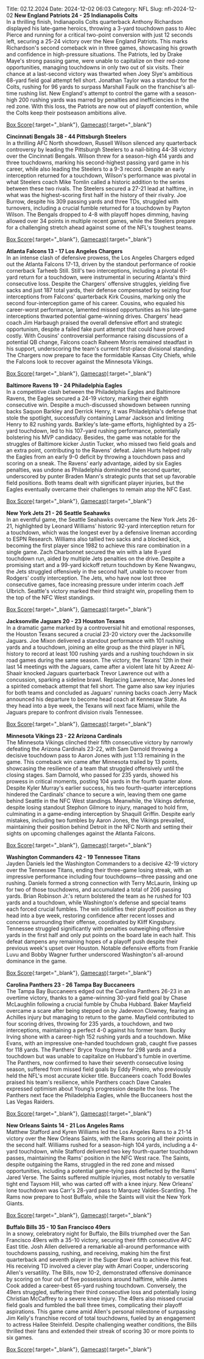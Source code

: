 Title: 02.12.2024
Date: 2024-12-02 06:03
Category: NFL 
Slug: nfl-2024-12-02 
**New England Patriots 24 - 25 Indianapolis Colts**  
In a thrilling finish, Indianapolis Colts quarterback Anthony Richardson displayed his late-game heroics, throwing a 3-yard touchdown pass to Alec Pierce and running for a critical two-point conversion with just 12 seconds left, securing a 25-24 victory over the New England Patriots. This marks Richardson's second comeback win in three games, showcasing his growth and confidence in high-pressure situations. The Patriots, led by Drake Maye's strong passing game, were unable to capitalize on their red-zone opportunities, managing touchdowns in only two out of six visits. Their chance at a last-second victory was thwarted when Joey Slye's ambitious 68-yard field goal attempt fell short. Jonathan Taylor was a standout for the Colts, rushing for 96 yards to surpass Marshall Faulk on the franchise's all-time rushing list. New England's attempt to control the game with a season-high 200 rushing yards was marred by penalties and inefficiencies in the red zone. With this loss, the Patriots are now out of playoff contention, while the Colts keep their postseason ambitions alive. 

[Box Score](https://www.espn.com/nfl/boxscore/_/gameId/401671620){:target="_blank"}, [Gamecast](/nfl/recap/_/gameId/401671620/colts-patriots){:target="_blank"}<br>

**Cincinnati Bengals 38 - 44 Pittsburgh Steelers**  
In a thrilling AFC North showdown, Russell Wilson silenced any quarterback controversy by leading the Pittsburgh Steelers to a nail-biting 44-38 victory over the Cincinnati Bengals. Wilson threw for a season-high 414 yards and three touchdowns, marking his second-highest passing yard game in his career, while also leading the Steelers to a 9-3 record. Despite an early interception returned for a touchdown, Wilson's performance was pivotal in what Steelers coach Mike Tomlin called a historic addition to the series between these two rivals. The Steelers secured a 27-21 lead at halftime, in what was the highest-scoring first half in the history of their rivalry. Joe Burrow, despite his 309 passing yards and three TDs, struggled with turnovers, including a crucial fumble returned for a touchdown by Payton Wilson. The Bengals dropped to 4-8 with playoff hopes dimming, having allowed over 34 points in multiple recent games, while the Steelers prepare for a challenging stretch ahead against some of the NFL's toughest teams. 

[Box Score](https://www.espn.com/nfl/boxscore/_/gameId/401671627){:target="_blank"}, [Gamecast](/nfl/recap/_/gameId/401671627/steelers-bengals){:target="_blank"}<br>

**Atlanta Falcons 13 - 17 Los Angeles Chargers**  
In an intense clash of defensive prowess, the Los Angeles Chargers edged out the Atlanta Falcons 17-13, driven by the standout performance of rookie cornerback Tarheeb Still. Still's two interceptions, including a pivotal 61-yard return for a touchdown, were instrumental in securing Atlanta's third consecutive loss. Despite the Chargers' offensive struggles, yielding five sacks and just 187 total yards, their defense compensated by seizing four interceptions from Falcons' quarterback Kirk Cousins, marking only the second four-interception game of his career. Cousins, who equaled his career-worst performance, lamented missed opportunities as his late-game interceptions thwarted potential game-winning drives. Chargers’ head coach Jim Harbaugh praised the overall defensive effort and strategic opportunism, despite a failed fake punt attempt that could have proved costly. With Cousins' controversial performance raising discussions of a potential QB change, Falcons coach Raheem Morris remained steadfast in his support, underscoring the team's current first-place divisional standing. The Chargers now prepare to face the formidable Kansas City Chiefs, while the Falcons look to recover against the Minnesota Vikings. 

[Box Score](https://www.espn.com/nfl/boxscore/_/gameId/401671649){:target="_blank"}, [Gamecast](/nfl/recap/_/gameId/401671649/chargers-falcons){:target="_blank"}<br>

**Baltimore Ravens 19 - 24 Philadelphia Eagles**  
In a competitive clash between the Philadelphia Eagles and Baltimore Ravens, the Eagles secured a 24-19 victory, marking their eighth consecutive win. Despite a much-discussed showdown between running backs Saquon Barkley and Derrick Henry, it was Philadelphia's defense that stole the spotlight, successfully containing Lamar Jackson and limiting Henry to 82 rushing yards. Barkley's late-game efforts, highlighted by a 25-yard touchdown, led to his 107-yard rushing performance, potentially bolstering his MVP candidacy. Besides, the game was notable for the struggles of Baltimore kicker Justin Tucker, who missed two field goals and an extra point, contributing to the Ravens' defeat. Jalen Hurts helped rally the Eagles from an early 9-0 deficit by throwing a touchdown pass and scoring on a sneak. The Ravens' early advantage, aided by six Eagles penalties, was undone as Philadelphia dominated the second quarter, underscored by punter Braden Mann's strategic punts that set up favorable field positions. Both teams dealt with significant player injuries, but the Eagles eventually overcame their challenges to remain atop the NFC East. 

[Box Score](https://www.espn.com/nfl/boxscore/_/gameId/401671666){:target="_blank"}, [Gamecast](/nfl/recap/_/gameId/401671666/eagles-ravens){:target="_blank"}<br>

**New York Jets 21 - 26 Seattle Seahawks**  
In an eventful game, the Seattle Seahawks overcame the New York Jets 26-21, highlighted by Leonard Williams' historic 92-yard interception return for a touchdown, which was the longest ever by a defensive lineman according to ESPN Research. Williams also tallied two sacks and a blocked kick, becoming the first player since 1982 to achieve this rare combination in a single game. Zach Charbonnet secured the win with a late 8-yard touchdown run, aided by multiple Jets penalties on the drive. Despite a promising start and a 99-yard kickoff return touchdown by Kene Nwangwu, the Jets struggled offensively in the second half, unable to recover from Rodgers' costly interception. The Jets, who have now lost three consecutive games, face increasing pressure under interim coach Jeff Ulbrich. Seattle's victory marked their third straight win, propelling them to the top of the NFC West standings. 

[Box Score](https://www.espn.com/nfl/boxscore/_/gameId/401671703){:target="_blank"}, [Gamecast](/nfl/recap/_/gameId/401671703/seahawks-jets){:target="_blank"}<br>

**Jacksonville Jaguars 20 - 23 Houston Texans**  
In a dramatic game marked by a controversial hit and emotional responses, the Houston Texans secured a crucial 23-20 victory over the Jacksonville Jaguars. Joe Mixon delivered a standout performance with 101 rushing yards and a touchdown, joining an elite group as the third player in NFL history to record at least 100 rushing yards and a rushing touchdown in six road games during the same season. The victory, the Texans' 12th in their last 14 meetings with the Jaguars, came after a violent late hit by Azeez Al-Shaair knocked Jaguars quarterback Trevor Lawrence out with a concussion, sparking a sideline brawl. Replacing Lawrence, Mac Jones led a spirited comeback attempt that fell short. The game also saw key injuries for both teams and concluded as Jaguars' running backs coach Jerry Mack announced his departure to become head coach at Kennesaw State. As they head into a bye week, the Texans will next face Miami, while the Jaguars prepare to confront division rivals Tennessee. 

[Box Score](https://www.espn.com/nfl/boxscore/_/gameId/401671705){:target="_blank"}, [Gamecast](/nfl/recap/_/gameId/401671705/texans-jaguars){:target="_blank"}<br>

**Minnesota Vikings 23 - 22 Arizona Cardinals**  
The Minnesota Vikings clinched their fifth consecutive victory by narrowly defeating the Arizona Cardinals 23-22, with Sam Darnold throwing a decisive touchdown pass to Aaron Jones with just 1:13 remaining in the game. This comeback win came after Minnesota trailed by 13 points, showcasing the resilience of a team that struggled offensively until the closing stages. Sam Darnold, who passed for 235 yards, showed his prowess in critical moments, posting 104 yards in the fourth quarter alone. Despite Kyler Murray's earlier success, his two fourth-quarter interceptions hindered the Cardinals' chance to secure a win, leaving them one game behind Seattle in the NFC West standings. Meanwhile, the Vikings defense, despite losing standout Stephon Gilmore to injury, managed to hold firm, culminating in a game-ending interception by Shaquill Griffin. Despite early mistakes, including two fumbles by Aaron Jones, the Vikings prevailed, maintaining their position behind Detroit in the NFC North and setting their sights on upcoming challenges against the Atlanta Falcons. 

[Box Score](https://www.espn.com/nfl/boxscore/_/gameId/401671726){:target="_blank"}, [Gamecast](/nfl/recap/_/gameId/401671726/cardinals-vikings){:target="_blank"}<br>

**Washington Commanders 42 - 19 Tennessee Titans**  
Jayden Daniels led the Washington Commanders to a decisive 42-19 victory over the Tennessee Titans, ending their three-game losing streak, with an impressive performance including four touchdowns—three passing and one rushing. Daniels formed a strong connection with Terry McLaurin, linking up for two of those touchdowns, and accumulated a total of 206 passing yards. Brian Robinson Jr.'s return bolstered the team as he rushed for 103 yards and a touchdown, while Washington's defense and special teams each forced crucial fumbles. The win solidifies their playoff position as they head into a bye week, restoring confidence after recent losses and concerns surrounding their offense, coordinated by Kliff Kingsbury. Tennessee struggled significantly with penalties outweighing offensive yards in the first half and only put points on the board late in each half. This defeat dampens any remaining hopes of a playoff push despite their previous week's upset over Houston. Notable defensive efforts from Frankie Luvu and Bobby Wagner further underscored Washington's all-around dominance in the game. 

[Box Score](https://www.espn.com/nfl/boxscore/_/gameId/401671743){:target="_blank"}, [Gamecast](/nfl/recap/_/gameId/401671743/titans-commanders){:target="_blank"}<br>

**Carolina Panthers 23 - 26 Tampa Bay Buccaneers**  
The Tampa Bay Buccaneers edged out the Carolina Panthers 26-23 in an overtime victory, thanks to a game-winning 30-yard field goal by Chase McLaughlin following a crucial fumble by Chuba Hubbard. Baker Mayfield overcame a scare after being stepped on by Jadeveon Clowney, fearing an Achilles injury but managing to return to the game. Mayfield contributed to four scoring drives, throwing for 235 yards, a touchdown, and two interceptions, maintaining a perfect 4-0 against his former team. Bucky Irving shone with a career-high 152 rushing yards and a touchdown. Mike Evans, with an impressive one-handed touchdown grab, caught five passes for 118 yards. The Panthers' Bryce Young threw for 298 yards and a touchdown but was unable to capitalize on Hubbard's fumble in overtime. The Panthers, now confirmed to have their seventh consecutive losing season, suffered from missed field goals by Eddy Pineiro, who previously held the NFL's most accurate kicker title. Buccaneers coach Todd Bowles praised his team's resilience, while Panthers coach Dave Canales expressed optimism about Young’s progression despite the loss. The Panthers next face the Philadelphia Eagles, while the Buccaneers host the Las Vegas Raiders. 

[Box Score](https://www.espn.com/nfl/boxscore/_/gameId/401671752){:target="_blank"}, [Gamecast](/nfl/recap/_/gameId/401671752/buccaneers-panthers){:target="_blank"}<br>

**New Orleans Saints 14 - 21 Los Angeles Rams**  
Matthew Stafford and Kyren Williams led the Los Angeles Rams to a 21-14 victory over the New Orleans Saints, with the Rams scoring all their points in the second half. Williams rushed for a season-high 104 yards, including a 4-yard touchdown, while Stafford delivered two key fourth-quarter touchdown passes, maintaining the Rams' position in the NFC West race. The Saints, despite outgaining the Rams, struggled in the red zone and missed opportunities, including a potential game-tying pass deflected by the Rams' Jared Verse. The Saints suffered multiple injuries, most notably to versatile tight end Taysom Hill, who was carted off with a knee injury. New Orleans' lone touchdown was Carr's 28-yard pass to Marquez Valdes-Scantling. The Rams now prepare to host Buffalo, while the Saints will visit the New York Giants. 

[Box Score](https://www.espn.com/nfl/boxscore/_/gameId/401671753){:target="_blank"}, [Gamecast](/nfl/recap/_/gameId/401671753/rams-saints){:target="_blank"}<br>

**Buffalo Bills 35 - 10 San Francisco 49ers**  
In a snowy, celebratory night for Buffalo, the Bills triumphed over the San Francisco 49ers with a 35-10 victory, securing their fifth consecutive AFC East title. Josh Allen delivered a remarkable all-around performance with touchdowns passing, rushing, and receiving, making him the first quarterback and seventh player in the Super Bowl era to achieve this feat. His receiving TD involved a clever play with Amari Cooper, underscoring Allen's versatility. The Bills, now 10-2, demonstrated offensive dominance by scoring on four out of five possessions around halftime, while James Cook added a career-best 65-yard rushing touchdown. Conversely, the 49ers struggled, suffering their third consecutive loss and potentially losing Christian McCaffrey to a severe knee injury. The 49ers also missed crucial field goals and fumbled the ball three times, complicating their playoff aspirations. This game came amid Allen's personal milestone of surpassing Jim Kelly's franchise record of total touchdowns, fueled by an engagement to actress Hailee Steinfeld. Despite challenging weather conditions, the Bills thrilled their fans and extended their streak of scoring 30 or more points to six games. 

[Box Score](https://www.espn.com/nfl/boxscore/_/gameId/401671781){:target="_blank"}, [Gamecast](/nfl/recap/_/gameId/401671781/49ers-bills){:target="_blank"}<br>


